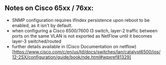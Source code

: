 ## Notes on Cisco 65xx / 76xx:
* SNMP configuration requires ifIndex persistence upon reboot to be enabled, as it isn't by default.
* when configuring a Cisco 6500/7600 l3 switch, layer-2 traffic between ports on the same VLAN is not exported as NetFlow until it becomes layer-3 switched/routed
* further details available in (Cisco Documentation on netflow)[https://www.cisco.com/c/en/us/td/docs/switches/lan/catalyst6500/ios/12-2SX/configuration/guide/book/nde.html#wpxref81329]